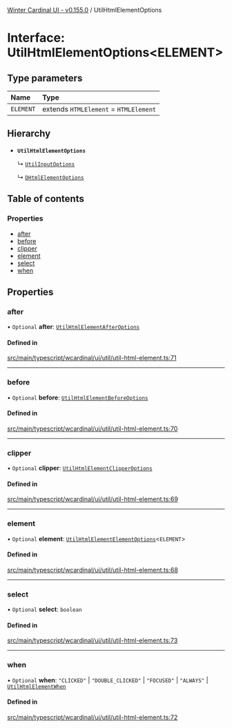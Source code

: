 [Winter Cardinal UI - v0.155.0](../index.md) / UtilHtmlElementOptions

# Interface: UtilHtmlElementOptions<ELEMENT\>

## Type parameters

| Name | Type |
| :------ | :------ |
| `ELEMENT` | extends `HTMLElement` = `HTMLElement` |

## Hierarchy

- **`UtilHtmlElementOptions`**

  ↳ [`UtilInputOptions`](UtilInputOptions.md)

  ↳ [`DHtmlElementOptions`](DHtmlElementOptions.md)

## Table of contents

### Properties

- [after](UtilHtmlElementOptions.md#after)
- [before](UtilHtmlElementOptions.md#before)
- [clipper](UtilHtmlElementOptions.md#clipper)
- [element](UtilHtmlElementOptions.md#element)
- [select](UtilHtmlElementOptions.md#select)
- [when](UtilHtmlElementOptions.md#when)

## Properties

### after

• `Optional` **after**: [`UtilHtmlElementAfterOptions`](UtilHtmlElementAfterOptions.md)

#### Defined in

[src/main/typescript/wcardinal/ui/util/util-html-element.ts:71](https://github.com/winter-cardinal/winter-cardinal-ui/blob/v0.155.0/src/main/typescript/wcardinal/ui/util/util-html-element.ts#L71)

___

### before

• `Optional` **before**: [`UtilHtmlElementBeforeOptions`](UtilHtmlElementBeforeOptions.md)

#### Defined in

[src/main/typescript/wcardinal/ui/util/util-html-element.ts:70](https://github.com/winter-cardinal/winter-cardinal-ui/blob/v0.155.0/src/main/typescript/wcardinal/ui/util/util-html-element.ts#L70)

___

### clipper

• `Optional` **clipper**: [`UtilHtmlElementClipperOptions`](UtilHtmlElementClipperOptions.md)

#### Defined in

[src/main/typescript/wcardinal/ui/util/util-html-element.ts:69](https://github.com/winter-cardinal/winter-cardinal-ui/blob/v0.155.0/src/main/typescript/wcardinal/ui/util/util-html-element.ts#L69)

___

### element

• `Optional` **element**: [`UtilHtmlElementElementOptions`](UtilHtmlElementElementOptions.md)<`ELEMENT`\>

#### Defined in

[src/main/typescript/wcardinal/ui/util/util-html-element.ts:68](https://github.com/winter-cardinal/winter-cardinal-ui/blob/v0.155.0/src/main/typescript/wcardinal/ui/util/util-html-element.ts#L68)

___

### select

• `Optional` **select**: `boolean`

#### Defined in

[src/main/typescript/wcardinal/ui/util/util-html-element.ts:73](https://github.com/winter-cardinal/winter-cardinal-ui/blob/v0.155.0/src/main/typescript/wcardinal/ui/util/util-html-element.ts#L73)

___

### when

• `Optional` **when**: ``"CLICKED"`` \| ``"DOUBLE_CLICKED"`` \| ``"FOCUSED"`` \| ``"ALWAYS"`` \| [`UtilHtmlElementWhen`](../index.md#utilhtmlelementwhen)

#### Defined in

[src/main/typescript/wcardinal/ui/util/util-html-element.ts:72](https://github.com/winter-cardinal/winter-cardinal-ui/blob/v0.155.0/src/main/typescript/wcardinal/ui/util/util-html-element.ts#L72)
